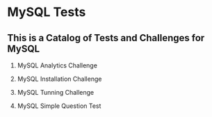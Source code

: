 # MySQL Tests

## This is a Catalog of Tests and Challenges for MySQL

1. MySQL Analytics Challenge

2. MySQL Installation Challenge

3. MySQL Tunning Challenge

4. MySQL Simple Question Test
